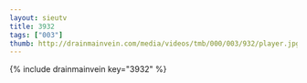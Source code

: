 ```yaml
--- 
layout: sieutv
title: 3932
tags: ["003"]
thumb: http://drainmainvein.com/media/videos/tmb/000/003/932/player.jpg
---
```

{% include drainmainvein key="3932" %} 
